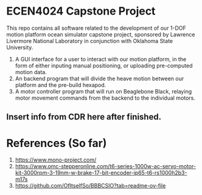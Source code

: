 # ECEN4024 Capstone Project

This repo contains all software related to the development of our 1-DOF motion platform ocean simulator capstone project, sponsored by Lawrence Livermore National Laboratory in conjunction with Oklahoma State University.

1. A GUI interface for a user to interact with our motion platform, in the form of either inputing manual positioning, or uploading pre-computed motion data.
2. An backend program that will divide the heave motion between our platform and the pre-build hexapod.
3. A motor controller program that will run on Beaglebone Black, relaying motor movement commands from the backend to the individual motors.

Insert info from CDR here after finished.
---

# References (So far)

1. https://www.mono-project.com/
2. https://www.omc-stepperonline.com/t6-series-1000w-ac-servo-motor-kit-3000rpm-3-19nm-w-brake-17-bit-encoder-ip65-t6-rs1000h2b3-m17s
3. https://github.com/OfItselfSo/BBBCSIO?tab=readme-ov-file